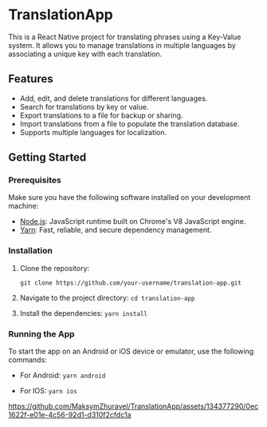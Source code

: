 # TranslationApp
This is a React Native project for translating phrases using a Key-Value system. It allows you to manage translations in multiple languages by associating a unique key with each translation.

## Features

- Add, edit, and delete translations for different languages.
- Search for translations by key or value.
- Export translations to a file for backup or sharing.
- Import translations from a file to populate the translation database.
- Supports multiple languages for localization.

## Getting Started

### Prerequisites

Make sure you have the following software installed on your development machine:

- [Node.js](https://nodejs.org): JavaScript runtime built on Chrome's V8 JavaScript engine.
- [Yarn](https://yarnpkg.com): Fast, reliable, and secure dependency management.

### Installation
1. Clone the repository:

   ```
   git clone https://github.com/your-username/translation-app.git
   ```

2. Navigate to the project directory:
  ```cd translation-app```


3. Install the dependencies:
  ```yarn install```

### Running the App
To start the app on an Android or iOS device or emulator, use the following commands:

- For Android:
  ```yarn android```


- For IOS:
  ```yarn ios```


https://github.com/MaksymZhuravel/TranslationApp/assets/134377290/0ec1622f-e01e-4c56-92d1-d310f2cfdc1a

